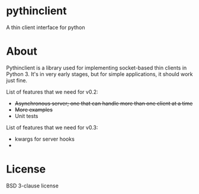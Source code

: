 # pythinclient
A thin client interface for python

# About
Pythinclient is a library used for implementing socket-based thin clients in Python 3. It's in very early stages, but for simple applications, it should work just fine.

List of features that we need for v0.2:
* ~~Asynchronous server; one that can handle more than one client at a time~~
* ~~More examples~~
* Unit tests

List of features that we need for v0.3:
* kwargs for server hooks
*

# License
BSD 3-clause license
